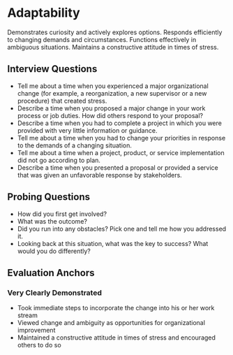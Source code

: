 

# Adaptability

Demonstrates curiosity and actively explores options. Responds efficiently to changing demands and circumstances. Functions effectively in ambiguous situations. Maintains a constructive attitude in times of stress.

## Interview Questions

- Tell me about a time when you experienced a major organizational change (for example, a reorganization, a new supervisor or a new procedure) that created stress.
- Describe a time when you proposed a major change in your work process or job duties. How did others respond to your proposal?
- Describe a time when you had to complete a project in which you were provided with very little information or guidance.
- Tell me about a time when you had to change your priorities in response to the demands of a changing situation.
- Tell me about a time when a project, product, or service implementation did not go according to plan.
- Describe a time when you presented a proposal or provided a service that was given an unfavorable response by stakeholders.

## Probing Questions

- How did you first get involved?
- What was the outcome?
- Did you run into any obstacles? Pick one and tell me how you addressed it.
- Looking back at this situation, what was the key to success? What would you do differently?

## Evaluation Anchors

### Very Clearly Demonstrated
- Took immediate steps to incorporate the change into his or her work stream
- Viewed change and ambiguity as opportunities for organizational improvement
- Maintained a constructive attitude in times of stress and encouraged others to do so